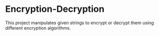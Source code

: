 # Encryption-Decryption
This project manipulates given strings to encrypt or decrypt them using different encryption algorithms. 
